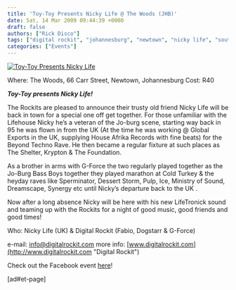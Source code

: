 ```yaml
---
title: 'Toy-Toy Presents Nicky Life @ The Woods (JHB)'
date: Sat, 14 Mar 2009 09:44:39 +0000
draft: false
authors: ["Rick Disco"]
tags: ["digital rockit", "johannesburg", "newtown", "nicky life", "south africa", "the woods", "toy-toy"]
categories: ["Events"]
---
```


[![Toy-Toy Presents Nicky Life](/wp-content/uploads/2009/03/toy-toy-nicky-life.jpg "Toy-Toy Presents Nicky Life")](/wp-content/uploads/2009/03/toy-toy-nicky-life.jpg)

Where: The Woods, 66 Carr Street, Newtown, Johannesburg Cost: R40

_**Toy-Toy presents Nicky Life!**_

The Rockits are pleased to announce their trusty old friend Nicky Life will be back in town for a special one off get together. For those unfamiliar with the Lifehouse Nicky he’s a veteran of the Jo-burg scene, starting way back in 95 he was flown in from the UK (At the time he was working @ Global Exports in the UK, supplying House Afrika Records with fine beats) for the Beyond Techno Rave. He then became a regular fixture at such places as The Shelter, Krypton & The Foundation.

As a brother in arms with G-Force the two regularly played together as the Jo-Burg Bass Boys together they played marathon at Cold Turkey & the heyday raves like Sperminator, Dessert Storm, Pulp, Ice, Ministry of Sound, Dreamscape, Synergy etc until Nicky’s departure back to the UK .

Now after a long absence Nicky will be here with his new LifeTronick sound and teaming up with the Rockits for a night of good music, good friends and good times!

Who: Nicky Life (UK) & Digital Rockit (Fabio, Dogstarr & G-Force)

e-mail: info@digitalrockit.com more info: [www.digitalrockit.com](http://www.digitalrockit.com "Digital Rockit")

Check out the Facebook event [here](http://www.facebook.com/event.php?eid=137351795124 "Facebook Event")!

\[ad#et-page\]